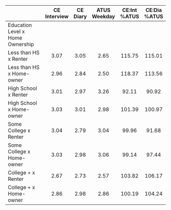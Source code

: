 
|                      | CE<br>Interview |  CE<br>Diary | ATUS<br>Weekday | CE:Int<br>%ATUS | CE:Dia<br>%ATUS |
| -------------------- | :----------: | :----------: | :----------: | :----------: | :----------: |
| Education Level x Home Ownership |              |              |              |              |              |
| Less than HS x Renter |         3.07 |         3.05 |         2.65 |       115.75 |       115.01 |
| Less than HS x Home-owner |         2.96 |         2.84 |         2.50 |       118.37 |       113.56 |
| High School x Renter |         3.01 |         2.97 |         3.26 |        92.11 |        90.92 |
| High School x Home-owner |         3.03 |         3.01 |         2.98 |       101.39 |       100.97 |
| Some College x Renter |         3.04 |         2.79 |         3.04 |        99.96 |        91.68 |
| Some College x Home-owner |         3.03 |         2.98 |         3.06 |        99.14 |        97.44 |
| College + x Renter   |         2.67 |         2.73 |         2.57 |       103.82 |       106.17 |
| College + x Home-owner |         2.86 |         2.98 |         2.86 |       100.19 |       104.24 |

